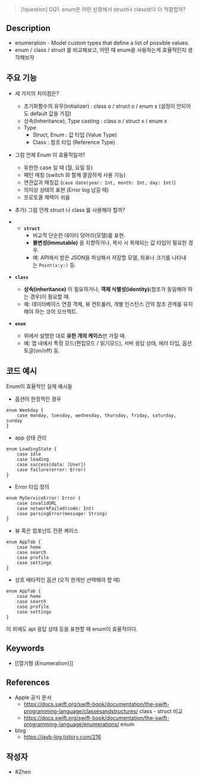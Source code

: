 >[!question]
>GQ1. enum은 어떤 상황에서 struct나 class보다 더 적절할까?

## Description
- enumeration - Model custom types that define a list of possible values.
- enum / class / struct 를 비교해보고, 어떤 때 enum을 사용하는게 효율적인지 생각해보자 

## 주요 기능
- 세 가지의 차이점은? 
	- 초기화함수의 유무(Initializer) : class o / struct o / enum x (설정이 안되어도 default 값을 가짐)
	- 상속(Inheritance), Type casting : class o / struct x / enum x
	- Type
		- Struct, Enum : 값 타입 (Value Type)
		- Class : 참조 타입 (Reference Type)


- 그럼 언제 Enum 이 효율적일까? 
	- 유한한 case 일 때 (월, 요일 등)
	- 패턴 매칭 (switch 와 함께 깔끔하게 사용 가능)
	- 연관값과 매칭값 (`case date(year: Int, month: Int, day: Int)`)
	- 의미상 상태의 표현 (Error log 남길 때)
	- 프로토콜 채택이 쉬움

- 추가) 그럼 언제 struct 나 class 를 사용해야 할까? 
- - **`struct`**
    - 비교적 단순한 데이터 덩어리(모델)를 표현.
    - **불변성(Immutable)** 을 지향하거나, 복사 시 복제되는 값 타입이 필요한 경우.
    - 예: API에서 받은 JSON을 파싱해서 저장할 모델, 좌표나 크기를 나타내는 `Point(x:y:)` 등.
        
- **`class`**
    - **상속(inheritance)** 이 필요하거나, **객체 식별성(identity)**(참조가 동일해야 하는 경우)이 필요할 때.
    - 예: 데이터베이스 연결 객체, 뷰 컨트롤러, 개별 인스턴스 간의 참조 관계를 유지해야 하는 코어 오브젝트.
        
- **`enum`**
    - 위에서 설명한 대로 **유한 개의 케이스**만 가질 때.
    - 예: 앱 내에서 특정 모드(편집모드 / 읽기모드), 서버 응답 상태, 에러 타입, 옵션 토글(on/off) 등.
## 코드 예시

Enum이 효율적인 실제 예시들 
+ 옵션이 한정적인 경우
```
enum Weekday {
    case monday, tuesday, wednesday, thursday, friday, saturday, sunday
}
```

- app 상태 관리
```
enum LoadingState {
    case idle
    case loading
    case success(data: [User])
    case failure(error: Error)
}
```

- Error 타입 정의
```
enum MyServiceError: Error {
    case invalidURL
    case networkFailed(code: Int)
    case parsingError(message: String)
}
```

- 뷰 혹은 컴포넌트 전환 케이스 
```
enum AppTab {
    case home
    case search
    case profile
    case settings
}
```

- 상호 배타적인 옵션 (오직 한개만 선택해야 할 때)
```
enum AppTab {
    case home
    case search
    case profile
    case settings
}
```

이 외에도 api 응답 상태 등을 표현할 때 enum이 효율적이다. 

## Keywords
+ [[열거형 (Enumeration)]]

## References
- Apple 공식 문서
	- https://docs.swift.org/swift-book/documentation/the-swift-programming-language/classesandstructures/ class - struct 비교
	- https://docs.swift.org/swift-book/documentation/the-swift-programming-language/enumerations/ enum
- blog
	- https://jayb-log.tistory.com/216

## 작성자
- #Zhen 